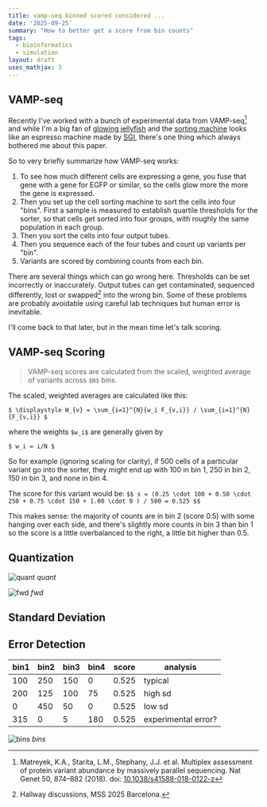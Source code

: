 ```yaml
---
title: vamp-seq binned scored considered ...
date: '2025-09-25'
summary: "How to better get a score from bin counts"
tags:
  - bioinformatics
  - simulation
layout: draft
uses_mathjax: 3
---
```


## VAMP-seq

Recently I've worked with a bunch of experimental data from VAMP-seq[^1]
and while I'm a big fan of
[glowing jellyfish](https://en.wikipedia.org/wiki/Green_fluorescent_protein)
and the
[sorting machine](https://www.bdbiosciences.com/en-au/products/instruments/flow-cytometers/research-cell-sorters/bd-facsaria-iii)
looks like an espresso machine made by [SGI](https://en.wikipedia.org/wiki/SGI_O2),
there's one thing which always bothered me about this paper.

[^1]: Matreyek, K.A., Starita, L.M., Stephany, J.J. et al.
    Multiplex assessment of protein variant abundance by massively parallel sequencing.
    Nat Genet 50, 874–882 (2018).
    doi: [10.1038/s41588-018-0122-z](https://doi.org/10.1038/s41588-018-0122-z)

So to very briefly summarize how VAMP-seq works:

1. To see how much different cells are expressing a gene, you fuse that gene with
   a gene for EGFP or similar, so the cells glow more the more the gene is expressed.
2. Then you set up the cell sorting machine to sort the cells into four "bins".
   First a sample is measured to establish quartile thresholds for the sorter, 
   so that cells get sorted into four groups, with roughly the same population
   in each group.
3. Then you sort the cells into four output tubes.
4. Then you sequence each of the four tubes and count up variants per "bin".
5. Variants are scored by combining counts from each bin.

There are several things which can go wrong here. 
Thresholds can be set incorrectly or inaccurately.
Output tubes can get contaminated, sequenced differently,
lost or swapped[^2] into the wrong bin.
Some of these problems are probably avoidable using careful lab techniques
but human error is inevitable.
[^2]: Hallway discussions, MSS 2025 Barcelona.

I'll come back to that later, but in the mean time let's talk scoring.

## VAMP-seq Scoring

> VAMP-seq scores are calculated from the scaled,
> weighted average of variants across `$N$` bins. 

The scaled, weighted averages are calculated like this:

`$ \displaystyle W_{v} = \sum_{i=1}^{N}{w_i F_{v,i}} / \sum_{i=1}^{N}{F_{v,i}} $`

where the weights `$w_i$` are generally given by

`$ w_i = i/N $`

So for example (ignoring scaling for clarity), if 500 cells of a particular variant
go into the sorter, they might end up with 100 in bin 1, 250 in bin 2,
150 in bin 3, and none in bin 4.

The score for this variant would be:
`$$ s = (0.25 \cdot 100 + 0.50 \cdot 250 + 0.75 \cdot 150 + 1.00 \cdot 0 ) / 500 = 0.525 $$`

This makes sense: the majority of counts are in bin 2 (score 0.5) with some 
hanging over each side, and there's slightly more counts in bin 3 than bin 1 so
the score is a little overbalanced to the right, a little bit higher than 0.5.

## Quantization

![quant](src/quant.svg)
*quant*

![fwd](src/fwd.svg)
*fwd*

## Standard Deviation

## Error Detection

|bin1|bin2|bin3|bin4|score|analysis|
|---|---|---|---|---|---|
|100|250|150|0|0.525|typical|
|200|125|100|75|0.525|high sd|
|0|450|50|0|0.525|low sd|
|315|0|5|180|0.525|experimental error?|


![bins](src/bins.svg)
*bins*

